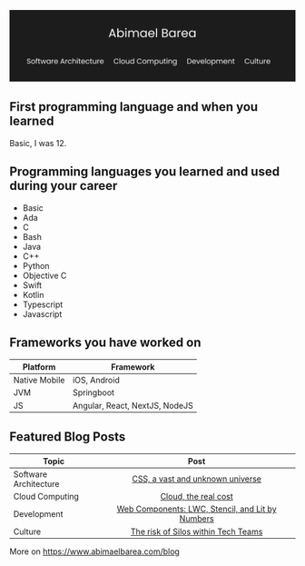 ![Header](main.png)

## First programming language and when you learned

Basic, I was 12. 

## Programming languages you learned and used during your career

- Basic
- Ada
- C
- Bash
- Java
- C++
- Python
- Objective C
- Swift
- Kotlin
- Typescript
- Javascript

## Frameworks you have worked on

| Platform | Framework |
| --- | --- |
| Native Mobile | iOS, Android |
| JVM | Springboot |
| JS | Angular, React, NextJS, NodeJS |

## Featured Blog Posts

| Topic | Post |
|---- | :----: |
| Software Architecture |[CSS, a vast and unknown universe](https://www.abimaelbarea.com/blog/css) |
| Cloud Computing | [Cloud, the real cost](https://www.abimaelbarea.com/blog/cloud-cost)  |
| Development | [Web Components: LWC, Stencil, and Lit by Numbers](https://medium.com/front-end-weekly/web-components-lwc-stencil-and-lit-by-numbers-b158efcf82f7) |
| Culture | [The risk of Silos within Tech Teams](https://www.abimaelbarea.com/blog/tech-silos) |

More on https://www.abimaelbarea.com/blog
